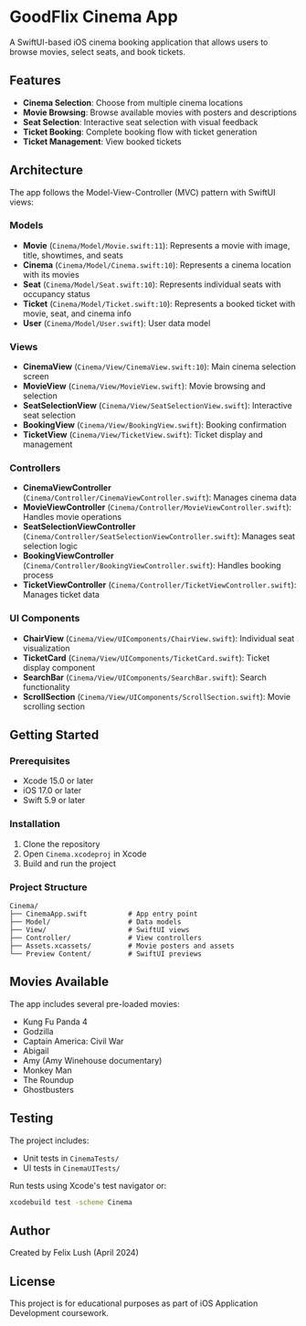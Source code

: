 # GoodFlix Cinema App

A SwiftUI-based iOS cinema booking application that allows users to browse movies, select seats, and book tickets.

## Features

- **Cinema Selection**: Choose from multiple cinema locations
- **Movie Browsing**: Browse available movies with posters and descriptions
- **Seat Selection**: Interactive seat selection with visual feedback
- **Ticket Booking**: Complete booking flow with ticket generation
- **Ticket Management**: View booked tickets

## Architecture

The app follows the Model-View-Controller (MVC) pattern with SwiftUI views:

### Models
- **Movie** (`Cinema/Model/Movie.swift:11`): Represents a movie with image, title, showtimes, and seats
- **Cinema** (`Cinema/Model/Cinema.swift:10`): Represents a cinema location with its movies
- **Seat** (`Cinema/Model/Seat.swift:10`): Represents individual seats with occupancy status
- **Ticket** (`Cinema/Model/Ticket.swift:10`): Represents a booked ticket with movie, seat, and cinema info
- **User** (`Cinema/Model/User.swift`): User data model

### Views
- **CinemaView** (`Cinema/View/CinemaView.swift:10`): Main cinema selection screen
- **MovieView** (`Cinema/View/MovieView.swift`): Movie browsing and selection
- **SeatSelectionView** (`Cinema/View/SeatSelectionView.swift`): Interactive seat selection
- **BookingView** (`Cinema/View/BookingView.swift`): Booking confirmation
- **TicketView** (`Cinema/View/TicketView.swift`): Ticket display and management

### Controllers
- **CinemaViewController** (`Cinema/Controller/CinemaViewController.swift`): Manages cinema data
- **MovieViewController** (`Cinema/Controller/MovieViewController.swift`): Handles movie operations
- **SeatSelectionViewController** (`Cinema/Controller/SeatSelectionViewController.swift`): Manages seat selection logic
- **BookingViewController** (`Cinema/Controller/BookingViewController.swift`): Handles booking process
- **TicketViewController** (`Cinema/Controller/TicketViewController.swift`): Manages ticket data

### UI Components
- **ChairView** (`Cinema/View/UIComponents/ChairView.swift`): Individual seat visualization
- **TicketCard** (`Cinema/View/UIComponents/TicketCard.swift`): Ticket display component
- **SearchBar** (`Cinema/View/UIComponents/SearchBar.swift`): Search functionality
- **ScrollSection** (`Cinema/View/UIComponents/ScrollSection.swift`): Movie scrolling section

## Getting Started

### Prerequisites
- Xcode 15.0 or later
- iOS 17.0 or later
- Swift 5.9 or later

### Installation
1. Clone the repository
2. Open `Cinema.xcodeproj` in Xcode
3. Build and run the project

### Project Structure
```
Cinema/
├── CinemaApp.swift          # App entry point
├── Model/                   # Data models
├── View/                    # SwiftUI views
├── Controller/              # View controllers
├── Assets.xcassets/         # Movie posters and assets
└── Preview Content/         # SwiftUI previews
```

## Movies Available

The app includes several pre-loaded movies:
- Kung Fu Panda 4
- Godzilla
- Captain America: Civil War
- Abigail
- Amy (Amy Winehouse documentary)
- Monkey Man
- The Roundup
- Ghostbusters

## Testing

The project includes:
- Unit tests in `CinemaTests/`
- UI tests in `CinemaUITests/`

Run tests using Xcode's test navigator or:
```bash
xcodebuild test -scheme Cinema
```

## Author

Created by Felix Lush (April 2024)

## License

This project is for educational purposes as part of iOS Application Development coursework.